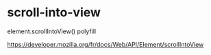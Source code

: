 # scroll-into-view
element.scrollIntoView() polyfill

https://developer.mozilla.org/fr/docs/Web/API/Element/scrollIntoView